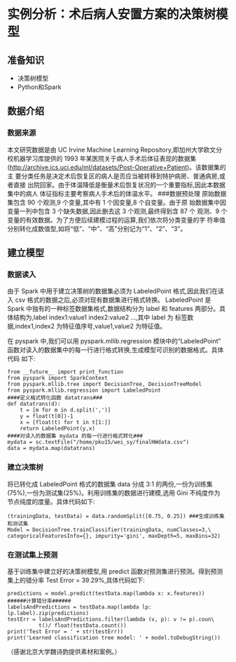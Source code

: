# 实例分析：术后病人安置方案的决策树模型


## 准备知识

* 决策树模型
* Python和Spark

## 数据介绍

### 数据来源

本文研究数据是由 UC Irvine Machine Learning Repository,即加州大学欧文分校机器学习库提供的 1993 年某医院关于病人手术后体征表现的数据集(http://archive.ics.uci.edu/ml/datasets/Post-Operative+Patient)。该数据集的主要分类任务是决定术后恢复区的病人是否应当被转移到特护病房、普通病房,或者直接出院回家。由于体温降低是衡量术后恢复状况的一个重要指标,因此本数据集中的病人体征指标主要考察病人手术后的体温水平。
###数据预处理原始数据集包含 90 个观测,9 个变量,其中有 1 个因变量,8 个自变量。由于原始数据集中因变量一列中包含 3 个缺失数据,因此删去这 3 个观测,最终得到含 87 个观测、9 个变量的有效数据。为了方便后续建模过程的运算,我们依次将分类变量的字符串值分别转化成数值型,如将“低”、“中”、“高”分别记为“1”、“2”、“3”。
## 建立模型### 数据读入由于 Spark 中用于建立决策树的数据集必须为 LabeledPoint 格式,因此我们在读入 csv 格式的数据之后,必须对现有数据集进行格式转换。LabeledPoint 是 Spark 中独有的一种标签数据集格式,数据结构分为 label 和features 两部分。具体结构为,label index1:value1 index2:value2 ...,其中 label 为标签数据,index1,index2 为特征值序号,value1,value2 为特征值。在 pyspark 中,我们可以用 pyspark.mllib.regression 模块中的“LabeledPoint”函数对读入的数据集中的每一行进行格式转换,生成模型可识别的数据格式。具体代码如下:
	from __future__ import print_function	from pyspark import SparkContext	from pyspark.mllib.tree import DecisionTree, DecisionTreeModel 	from pyspark.mllib.regression import LabeledPoint 	####定义格式转化函数 datatrans###	def datatrans(d):		t = [m for m in d.split(',')] 		y = float(t[0])-1		x = [float(t) for t in t[1:]] 		return LabeledPoint(y,x)	####对读入的数据集 mydata 的每一行进行格式转化### 	mydata = sc.textFile("/home/pku15/wei_sy/finalHWdata.csv") 	data = mydata.map(datatrans)
	
### 建立决策树

将已转化成 LabeledPoint 格式的数据集 data 分成 3:1 的两份,一份为训练集(75%),一份为测试集(25%)。利用训练集的数据进行建模,选用 Gini 不纯度作为节点纯度的度量。具体代码如下:

	(trainingData, testData) = data.randomSplit([0.75, 0.25]) ###生成训练集和测试集 
	Model = DecisionTree.trainClassifier(trainingData, numClasses=3,\ 			categoricalFeaturesInfo={}, impurity='gini', maxDepth=5, maxBins=32)

### 在测试集上预测基于训练集中建立好的决策树模型,用 predict 函数对预测集进行预测。得到预测集上的错分率 Test Error = 39.29%,具体代码如下:
	predictions = model.predict(testData.map(lambda x: x.features))	######计算错分率######	labelsAndPredictions = testData.map(lambda lp: lp.label).zip(predictions)	testErr = labelsAndPredictions.filter(lambda (v, p): v != p).coun\			  t()/ float(testData.count()) 	print('Test Error = ' + str(testErr))	print('Learned classification tree model: ' + model.toDebugString())

（感谢北京大学魏诗韵提供素材和案例。）
